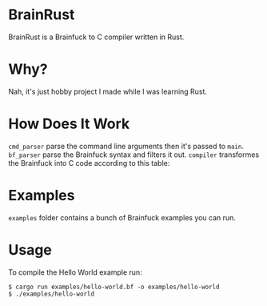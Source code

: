 # BrainRust
BrainRust is a Brainfuck to C compiler written in Rust.

# Why?
Nah, it's just hobby project I made while I was learning Rust.

# How Does It Work
`cmd_parser` parse the command line arguments then it's passed to `main`. `bf_parser` parse the Brainfuck syntax and filters it out. `compiler` transformes the Brainfuck into C code according to this table:

# Examples
`examples` folder contains a bunch of Brainfuck examples you can run.

# Usage
To compile the Hello World example run:
```
$ cargo run examples/hello-world.bf -o examples/hello-world
$ ./examples/hello-world
```